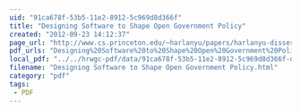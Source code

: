 ```yaml
---
uid: "91ca678f-53b5-11e2-8912-5c969d8d366f"
title: "Designing Software to Shape Open Government Policy"
created: "2012-09-23 14:12:37"
page_url: "http://www.cs.princeton.edu/~harlanyu/papers/harlanyu-dissertation.pdf"
pdf_urls: "Designing%20Software%20to%20Shape%20Open%20Government%20Policy.resources/harlanyu-dissertation.pdf"
local_pdf: "../../hrwgc-pdf/data/91ca678f-53b5-11e2-8912-5c969d8d366f-designing-software-to-shape-open-government-policy.pdf"
filename: "Designing Software to Shape Open Government Policy.html"
category: "pdf"
tags: 
 - PDF
---
```


